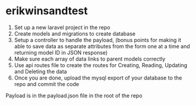# erikwinsandtest

1. Set up a new laravel project in the repo
2. Create models and migrations to create database
3. Setup a controller to handle the payload, (bonus points for making it able to save data as separate attributes from the form one at a time and returning model ID in JSON response)
4. Make sure each array of data links to parent models correctly
5. Use api routes file to create the routes for Creating, Reading, Updating and Deleting the data
6. Once you are done, upload the mysql export of your database to the repo and commit the code


Payload is in the payload.json file in the root of the repo
